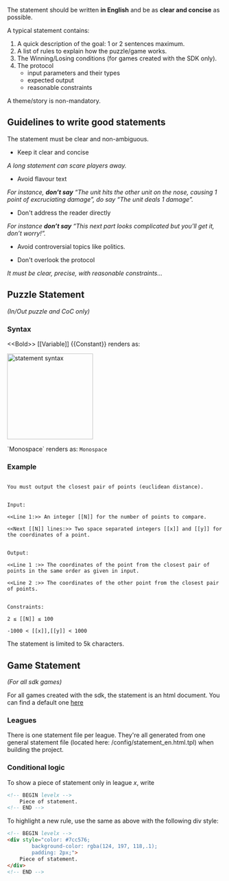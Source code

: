 The statement should be written **in English** and be as **clear and concise** as possible.

A typical statement contains:

1. A quick description of the goal: 1 or 2 sentences maximum.
2. A list of rules to explain how the puzzle/game works.
3. The Winning/Losing conditions (for games created with the SDK only).
4. The protocol
	- input parameters and their types
	- expected output
	- reasonable constraints

A theme/story is non-mandatory.

## <a name="guidelines"></a> Guidelines to write good statements

The statement must be clear and non-ambiguous.

- Keep it clear and concise

_A long statement can scare players away._

- Avoid flavour text

_For instance, **don’t say** “The unit hits the other unit on the nose, causing 1 point of excruciating damage”, do say “The unit deals 1 damage”._

- Don't address the reader directly

_For instance **don’t say** “This next part looks complicated but you’ll get it, don’t worry!”._

- Avoid controversial topics like politics.

- Don't overlook the protocol

_It must be clear, precise, with reasonable constraints..._

## <a name="puzzle-statement"></a> Puzzle Statement
_(In/Out puzzle and CoC only)_

### Syntax

\<\<Bold\>\> [[Variable]] {{Constant}} renders as:

<img src="https://static.codingame.com/servlet/fileservlet?id=2208548269998" alt="statement syntax" width="200"/>

\`Monospace\` renders as: `Monospace`

### Example

```Goal:

You must output the closest pair of points (euclidean distance).


Input:

<<Line 1:>> An integer [[N]] for the number of points to compare.

<<Next [[N]] lines:>> Two space separated integers [[x]] and [[y]] for the coordinates of a point.


Output:

<<Line 1 :>> The coordinates of the point from the closest pair of points in the same order as given in input.

<<Line 2 :>> The coordinates of the other point from the closest pair of points.


Constraints:

2 ≤ [[N]] ≤ 100

-1000 < [[x]],[[y]] < 1000
```

The statement is limited to 5k characters.

## Game Statement
_(For all sdk games)_

For all games created with the sdk, the statement is an html document. You can find a default one [here](https://github.com/CodinGame/game-skeleton/blob/master/config/statement_en.html)

### Leagues

There is one statement file per league. They're all generated from one general statement file (located here: /config/statement_en.html.tpl) when building the project.

### Conditional logic

To show a piece of statement only in league _x_, write

```html
<!-- BEGIN levelx -->
	Piece of statement.
<!-- END -->
```

To highlight a new rule, use the same as above with the following div style:

```html
<!-- BEGIN levelx -->
<div style="color: #7cc576;
        background-color: rgba(124, 197, 118,.1);
        padding: 2px;">
    Piece of statement.
</div>
<!-- END -->
```




